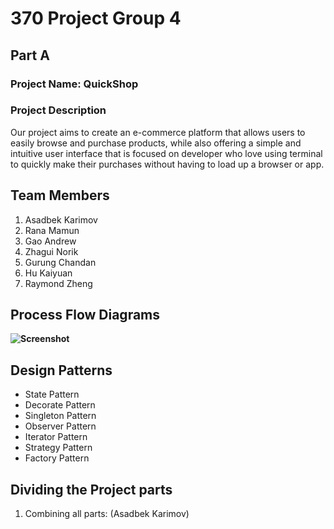 # 370 Project Group 4
## Part A
### Project Name: QuickShop
### Project  Description
Our project aims to create an e-commerce platform that allows users to easily browse and purchase products, while also offering a simple and intuitive user interface that is focused on developer who love using terminal to quickly make their purchases without having to load up a browser or app.

## **Team Members**
1) Asadbek Karimov
2) Rana Mamun
3) Gao Andrew 
4) Zhagui Norik
5) Gurung Chandan
6) Hu Kaiyuan
7) Raymond Zheng

## **Process Flow Diagrams**
**![Screenshot](https://cdn.discordapp.com/attachments/1085364468114006110/1092134294316650557/Blank_diagram_-_Flowchart.png)**

## **Design Patterns**
- State Pattern
- Decorate Pattern
- Singleton Pattern
- Observer Pattern
- Iterator Pattern
- Strategy Pattern
- Factory Pattern

## **Dividing the Project parts**
1. Combining all parts: (Asadbek Karimov)
